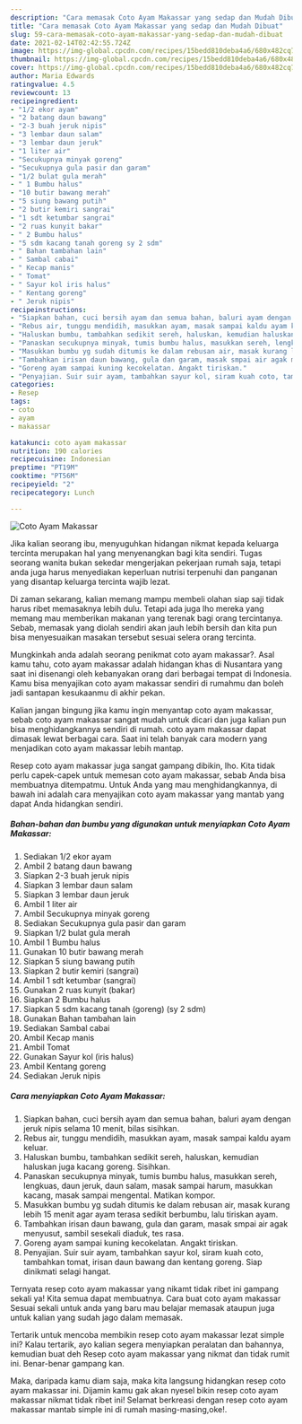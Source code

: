 ```yaml
---
description: "Cara memasak Coto Ayam Makassar yang sedap dan Mudah Dibuat"
title: "Cara memasak Coto Ayam Makassar yang sedap dan Mudah Dibuat"
slug: 59-cara-memasak-coto-ayam-makassar-yang-sedap-dan-mudah-dibuat
date: 2021-02-14T02:42:55.724Z
image: https://img-global.cpcdn.com/recipes/15bedd810deba4a6/680x482cq70/coto-ayam-makassar-foto-resep-utama.jpg
thumbnail: https://img-global.cpcdn.com/recipes/15bedd810deba4a6/680x482cq70/coto-ayam-makassar-foto-resep-utama.jpg
cover: https://img-global.cpcdn.com/recipes/15bedd810deba4a6/680x482cq70/coto-ayam-makassar-foto-resep-utama.jpg
author: Maria Edwards
ratingvalue: 4.5
reviewcount: 13
recipeingredient:
- "1/2 ekor ayam"
- "2 batang daun bawang"
- "2-3 buah jeruk nipis"
- "3 lembar daun salam"
- "3 lembar daun jeruk"
- "1 liter air"
- "Secukupnya minyak goreng"
- "Secukupnya gula pasir dan garam"
- "1/2 bulat gula merah"
- " 1 Bumbu halus"
- "10 butir bawang merah"
- "5 siung bawang putih"
- "2 butir kemiri sangrai"
- "1 sdt ketumbar sangrai"
- "2 ruas kunyit bakar"
- " 2 Bumbu halus"
- "5 sdm kacang tanah goreng sy 2 sdm"
- " Bahan tambahan lain"
- " Sambal cabai"
- " Kecap manis"
- " Tomat"
- " Sayur kol iris halus"
- " Kentang goreng"
- " Jeruk nipis"
recipeinstructions:
- "Siapkan bahan, cuci bersih ayam dan semua bahan, baluri ayam dengan jeruk nipis selama 10 menit, bilas sisihkan."
- "Rebus air, tunggu mendidih, masukkan ayam, masak sampai kaldu ayam keluar."
- "Haluskan bumbu, tambahkan sedikit sereh, haluskan, kemudian haluskan juga kacang goreng. Sisihkan."
- "Panaskan secukupnya minyak, tumis bumbu halus, masukkan sereh, lengkuas, daun jeruk, daun salam, masak sampai harum, masukkan kacang, masak sampai mengental. Matikan kompor."
- "Masukkan bumbu yg sudah ditumis ke dalam rebusan air, masak kurang lebih 15 menit agar ayam terasa sedikit berbumbu, lalu tiriskan ayam."
- "Tambahkan irisan daun bawang, gula dan garam, masak smpai air agak menyusut, sambil sesekali diaduk, tes rasa."
- "Goreng ayam sampai kuning kecokelatan. Angakt tiriskan."
- "Penyajian. Suir suir ayam, tambahkan sayur kol, siram kuah coto, tambahkan tomat, irisan daun bawang dan kentang goreng. Siap dinikmati selagi hangat."
categories:
- Resep
tags:
- coto
- ayam
- makassar

katakunci: coto ayam makassar 
nutrition: 190 calories
recipecuisine: Indonesian
preptime: "PT19M"
cooktime: "PT56M"
recipeyield: "2"
recipecategory: Lunch

---
```



![Coto Ayam Makassar](https://img-global.cpcdn.com/recipes/15bedd810deba4a6/680x482cq70/coto-ayam-makassar-foto-resep-utama.jpg)

Jika kalian seorang ibu, menyuguhkan hidangan nikmat kepada keluarga tercinta merupakan hal yang menyenangkan bagi kita sendiri. Tugas seorang  wanita bukan sekedar mengerjakan pekerjaan rumah saja, tetapi anda juga harus menyediakan keperluan nutrisi terpenuhi dan panganan yang disantap keluarga tercinta wajib lezat.

Di zaman  sekarang, kalian memang mampu membeli olahan siap saji tidak harus ribet memasaknya lebih dulu. Tetapi ada juga lho mereka yang memang mau memberikan makanan yang terenak bagi orang tercintanya. Sebab, memasak yang diolah sendiri akan jauh lebih bersih dan kita pun bisa menyesuaikan masakan tersebut sesuai selera orang tercinta. 



Mungkinkah anda adalah seorang penikmat coto ayam makassar?. Asal kamu tahu, coto ayam makassar adalah hidangan khas di Nusantara yang saat ini disenangi oleh kebanyakan orang dari berbagai tempat di Indonesia. Kamu bisa menyajikan coto ayam makassar sendiri di rumahmu dan boleh jadi santapan kesukaanmu di akhir pekan.

Kalian jangan bingung jika kamu ingin menyantap coto ayam makassar, sebab coto ayam makassar sangat mudah untuk dicari dan juga kalian pun bisa menghidangkannya sendiri di rumah. coto ayam makassar dapat dimasak lewat berbagai cara. Saat ini telah banyak cara modern yang menjadikan coto ayam makassar lebih mantap.

Resep coto ayam makassar juga sangat gampang dibikin, lho. Kita tidak perlu capek-capek untuk memesan coto ayam makassar, sebab Anda bisa membuatnya ditempatmu. Untuk Anda yang mau menghidangkannya, di bawah ini adalah cara menyajikan coto ayam makassar yang mantab yang dapat Anda hidangkan sendiri.

<!--inarticleads1-->

##### Bahan-bahan dan bumbu yang digunakan untuk menyiapkan Coto Ayam Makassar:

1. Sediakan 1/2 ekor ayam
1. Ambil 2 batang daun bawang
1. Siapkan 2-3 buah jeruk nipis
1. Siapkan 3 lembar daun salam
1. Siapkan 3 lembar daun jeruk
1. Ambil 1 liter air
1. Ambil Secukupnya minyak goreng
1. Sediakan Secukupnya gula pasir dan garam
1. Siapkan 1/2 bulat gula merah
1. Ambil  1 Bumbu halus
1. Gunakan 10 butir bawang merah
1. Siapkan 5 siung bawang putih
1. Siapkan 2 butir kemiri (sangrai)
1. Ambil 1 sdt ketumbar (sangrai)
1. Gunakan 2 ruas kunyit (bakar)
1. Siapkan  2 Bumbu halus
1. Siapkan 5 sdm kacang tanah (goreng) (sy 2 sdm)
1. Gunakan  Bahan tambahan lain
1. Sediakan  Sambal cabai
1. Ambil  Kecap manis
1. Ambil  Tomat
1. Gunakan  Sayur kol (iris halus)
1. Ambil  Kentang goreng
1. Sediakan  Jeruk nipis




<!--inarticleads2-->

##### Cara menyiapkan Coto Ayam Makassar:

1. Siapkan bahan, cuci bersih ayam dan semua bahan, baluri ayam dengan jeruk nipis selama 10 menit, bilas sisihkan.
1. Rebus air, tunggu mendidih, masukkan ayam, masak sampai kaldu ayam keluar.
1. Haluskan bumbu, tambahkan sedikit sereh, haluskan, kemudian haluskan juga kacang goreng. Sisihkan.
1. Panaskan secukupnya minyak, tumis bumbu halus, masukkan sereh, lengkuas, daun jeruk, daun salam, masak sampai harum, masukkan kacang, masak sampai mengental. Matikan kompor.
1. Masukkan bumbu yg sudah ditumis ke dalam rebusan air, masak kurang lebih 15 menit agar ayam terasa sedikit berbumbu, lalu tiriskan ayam.
1. Tambahkan irisan daun bawang, gula dan garam, masak smpai air agak menyusut, sambil sesekali diaduk, tes rasa.
1. Goreng ayam sampai kuning kecokelatan. Angakt tiriskan.
1. Penyajian. Suir suir ayam, tambahkan sayur kol, siram kuah coto, tambahkan tomat, irisan daun bawang dan kentang goreng. Siap dinikmati selagi hangat.




Ternyata resep coto ayam makassar yang nikamt tidak ribet ini gampang sekali ya! Kita semua dapat membuatnya. Cara buat coto ayam makassar Sesuai sekali untuk anda yang baru mau belajar memasak ataupun juga untuk kalian yang sudah jago dalam memasak.

Tertarik untuk mencoba membikin resep coto ayam makassar lezat simple ini? Kalau tertarik, ayo kalian segera menyiapkan peralatan dan bahannya, kemudian buat deh Resep coto ayam makassar yang nikmat dan tidak rumit ini. Benar-benar gampang kan. 

Maka, daripada kamu diam saja, maka kita langsung hidangkan resep coto ayam makassar ini. Dijamin kamu gak akan nyesel bikin resep coto ayam makassar nikmat tidak ribet ini! Selamat berkreasi dengan resep coto ayam makassar mantab simple ini di rumah masing-masing,oke!.

